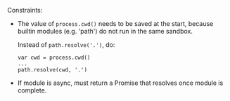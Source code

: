 Constraints:

-   The value of `process.cwd()` needs to be saved at the start, because
    builtin modules (e.g. 'path') do not run in the same sandbox.

    Instead of `path.resolve('.')`, do:

        var cwd = process.cwd()
        ...
        path.resolve(cwd, '.')

-   If module is async, must return a Promise that resolves once module is
    complete.
